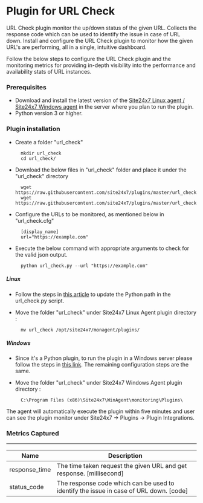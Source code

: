 Plugin for URL Check
==============================================

URL Check plugin monitor the up/down status of the given URL. Collects the response code which can be used to identify the issue in case of URL down. Install and configure the URL Check plugin to monitor how the given URL's are performing, all in a single, intuitive dashboard.

Follow the below steps to configure the URL Check plugin and the monitoring metrics for providing in-depth visibility into the performance and availability stats of URL instances.

### Prerequisites

- Download and install the latest version of the [Site24x7 Linux agent / Site24x7 Windows agent](https://www.site24x7.com/app/client#/admin/inventory/add-monitor) in the server where you plan to run the plugin. 
- Python version 3 or higher.

### Plugin installation

- Create a folder "url_check"

		mkdir url_check
  		cd url_check/

- Download the below files in "url_check" folder and place it under the "url_check" directory

		wget https://raw.githubusercontent.com/site24x7/plugins/master/url_check/url_check.py
		wget https://raw.githubusercontent.com/site24x7/plugins/master/url_check/url_check.cfg

		
- Configure the URLs to be monitored, as mentioned below in "url_check.cfg"

		[display_name]
		url="https://example.com"
		
- Execute the below command with appropriate arguments to check for the valid json output.  

		python url_check.py --url "https://example.com"

##### Linux 

- Follow the steps in [this article](https://support.site24x7.com/portal/en/kb/articles/updating-python-path-in-a-plugin-script-for-linux-servers) to update the Python path in the url_check.py script.

- Move the folder "url_check" under Site24x7 Linux Agent plugin directory : 

		mv url_check /opt/site24x7/monagent/plugins/

##### Windows 

- Since it's a Python plugin, to run the plugin in a Windows server please follow the steps in [this link](https://support.site24x7.com/portal/en/kb/articles/run-python-plugin-scripts-in-windows-servers). The remaining configuration steps are the same.


- Move the folder "url_check" under Site24x7 Windows Agent plugin directory : 

		C:\Program Files (x86)\Site24x7\WinAgent\monitoring\Plugins\

The agent will automatically execute the plugin within five minutes and user can see the plugin monitor under Site24x7 -> Plugins -> Plugin Integrations.

### Metrics Captured
---

Name		            	| Description
---         		   	|   ---
response_time | The time taken request the given URL and get response. [millisecond]
status_code   | The response code which can be used to identify the issue in case of URL down. [code]
